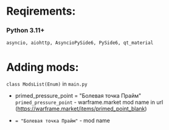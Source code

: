 # Reqirements:
### Python 3.11+
```asyncio, aiohttp, AsyncioPySide6, PySide6, qt_material```

# Adding mods:
```class ModsList(Enum)``` in ```main.py```

- primed_pressure_point = "Болевая точка Прайм"
```primed_pressure_point``` - warframe.market mod name in url (https://warframe.market/items/primed_point_blank)

- ```= "Болевая точка Прайм"``` - mod name

